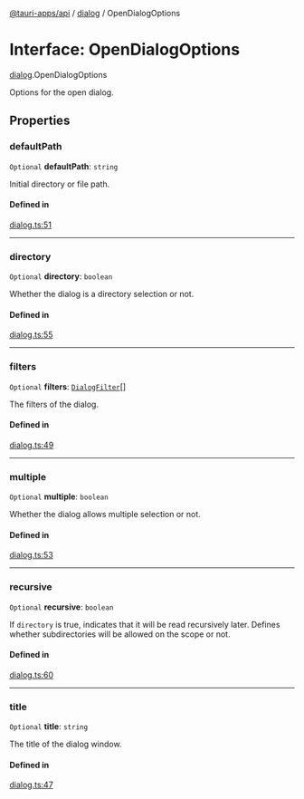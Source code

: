 [@tauri-apps/api](../README.md) / [dialog](../modules/dialog.md) / OpenDialogOptions

# Interface: OpenDialogOptions

[dialog](../modules/dialog.md).OpenDialogOptions

Options for the open dialog.

## Properties

### defaultPath

 `Optional` **defaultPath**: `string`

Initial directory or file path.

#### Defined in

[dialog.ts:51](https://github.com/tauri-apps/tauri/blob/47666c4/tooling/api/src/dialog.ts#L51)

___

### directory

 `Optional` **directory**: `boolean`

Whether the dialog is a directory selection or not.

#### Defined in

[dialog.ts:55](https://github.com/tauri-apps/tauri/blob/47666c4/tooling/api/src/dialog.ts#L55)

___

### filters

 `Optional` **filters**: [`DialogFilter`](dialog.DialogFilter.md)[]

The filters of the dialog.

#### Defined in

[dialog.ts:49](https://github.com/tauri-apps/tauri/blob/47666c4/tooling/api/src/dialog.ts#L49)

___

### multiple

 `Optional` **multiple**: `boolean`

Whether the dialog allows multiple selection or not.

#### Defined in

[dialog.ts:53](https://github.com/tauri-apps/tauri/blob/47666c4/tooling/api/src/dialog.ts#L53)

___

### recursive

 `Optional` **recursive**: `boolean`

If `directory` is true, indicates that it will be read recursively later.
Defines whether subdirectories will be allowed on the scope or not.

#### Defined in

[dialog.ts:60](https://github.com/tauri-apps/tauri/blob/47666c4/tooling/api/src/dialog.ts#L60)

___

### title

 `Optional` **title**: `string`

The title of the dialog window.

#### Defined in

[dialog.ts:47](https://github.com/tauri-apps/tauri/blob/47666c4/tooling/api/src/dialog.ts#L47)
